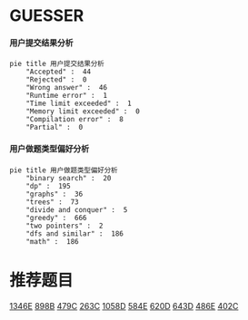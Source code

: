 # GUESSER

<!-- tabs:start -->



#### **用户提交结果分析**

```mermaid
pie title 用户提交结果分析
    "Accepted" :  44
    "Rejected" :  0
    "Wrong answer" :  46
    "Runtime error" :  1
    "Time limit exceeded" :  1
    "Memory limit exceeded" :  0
    "Compilation error" :  8
    "Partial" :  0
```

#### **用户做题类型偏好分析**

```mermaid
pie title 用户做题类型偏好分析
    "binary search" :  20
    "dp" :  195
    "graphs" :  36
    "trees" :  73
    "divide and conquer" :  5
    "greedy" :  666
    "two pointers" :  2
    "dfs and similar" :  186
    "math" :  186
```



<!-- tabs:end -->
# 推荐题目
[1346E](https://codeforces.com/contest/1346/problem/E)
[898B](https://codeforces.com/contest/898/problem/B)
[479C](https://codeforces.com/contest/479/problem/C)
[263C](https://codeforces.com/contest/263/problem/C)
[1058D](https://codeforces.com/contest/1058/problem/D)
[584E](https://codeforces.com/contest/584/problem/E)
[620D](https://codeforces.com/contest/620/problem/D)
[643D](https://codeforces.com/contest/643/problem/D)
[486E](https://codeforces.com/contest/486/problem/E)
[402C](https://codeforces.com/contest/402/problem/C)
